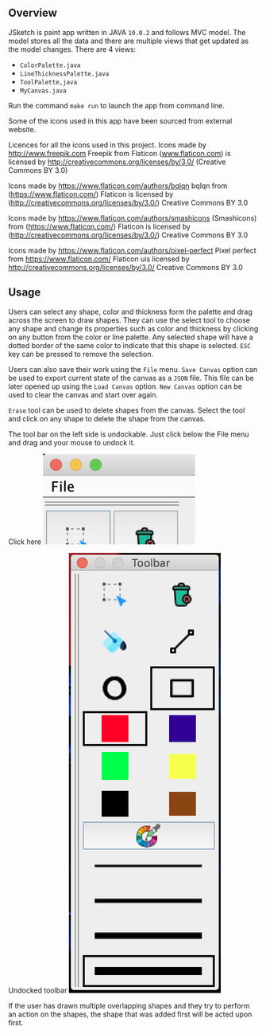 ## Overview

JSketch is paint app written in JAVA `10.0.2` and follows MVC model. The model stores all the data and there are multiple views that get updated as the model changes.
There are 4 views:
- `ColorPalette.java`
- `LineThicknessPalette.java`
- `ToolPalette,java`
- `MyCanvas.java`

Run the command `make run` to launch the app from command line.

Some of the icons used in this app have been sourced from external website.

Licences for all the icons used in this project.
Icons made by http://www.freepik.com Freepik from Flaticon (www.flaticon.com) is licensed by http://creativecommons.org/licenses/by/3.0/ (Creative Commons BY 3.0)

Icons made by https://www.flaticon.com/authors/bqlqn bqlqn from (https://www.flaticon.com/) Flaticon is licensed by (http://creativecommons.org/licenses/by/3.0/) Creative Commons BY 3.0

Icons made by https://www.flaticon.com/authors/smashicons (Smashicons) from (https://www.flaticon.com/) Flaticon is licensed by (http://creativecommons.org/licenses/by/3.0/) Creative Commons BY 3.0

Icons made by https://www.flaticon.com/authors/pixel-perfect Pixel perfect from https://www.flaticon.com/ Flaticon uis licensed by http://creativecommons.org/licenses/by/3.0/  Creative Commons BY 3.0

## Usage
Users can select any shape, color and thickness form the palette and drag across the screen to draw shapes. They can use the select tool to choose any shape and change its properties such as color and thickness by clicking on any button from the color or line palette. Any selected shape will have a dotted border of the same color to indicate that this shape is selected. `ESC` key can be pressed to remove the selection.

Users can also save their work using the `File` menu. `Save Canvas` option can be used to export current state of the canvas as a `JSON` file. This file can be later opened up using the `Load Canvas` option. `New Canvas` option can be used to clear the canvas and start over again.

`Erase` tool can be used to delete shapes from the canvas. Select the tool and click on any shape to delete the shape from the canvas.

The tool bar on the left side is undockable. Just click below the File menu and drag and your mouse to undock it.

Click here
![toolv](https://raw.githubusercontent.com/angad-singh/cs349/master/assignments/a2/images/click.png)

Undocked toolbar
![undocked](https://raw.githubusercontent.com/angad-singh/cs349/master/assignments/a2/images/toolbar.png)


If the user has drawn multiple overlapping shapes and they try to perform an action on the shapes, the shape that was added first will be acted upon first.
